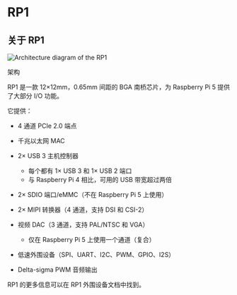 # RP1

## 关于 RP1

![Architecture diagram of the RP1](https://www.raspberrypi.com/documentation/microcontrollers/images/rp1.jpg)

 架构

RP1 是一款 12×12mm，0.65mm 间距的 BGA 南桥芯片，为 Raspberry Pi 5 提供了大部分 I/O 功能。

 它提供：

* 4 通道 PCIe 2.0 端点
* 千兆以太网 MAC
* 2× USB 3 主机控制器

  * 每个都有 1× USB 3 和 1× USB 2 端口
  * 与 Raspberry Pi 4 相比，可用的 USB 带宽超过两倍
* 2× SDIO 端口/eMMC（不在 Raspberry Pi 5 上使用）
* 2× MIPI 转换器（4 通道，支持 DSI 和 CSI-2）
* 视频 DAC（3 通道，支持 PAL/NTSC 和 VGA）

  * 仅在 Raspberry Pi 5 上使用一个通道（复合）
* 低速外围设备（SPI、UART、I2C、PWM、GPIO、I2S）
* Delta-sigma PWM 音频输出

RP1 的更多信息可以在 RP1 外围设备文档中找到。
